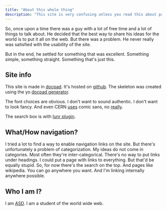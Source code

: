 ```yaml
---
title: "About this whole thing"
description: "This site is very confusing unless you read this about page"
---
```

So, once upon a time there was a guy with a lot of free time and a lot of things to talk about.
He decided that the best way to share his ideas for the world is to put it all on the web.
But there was a problem. He never really was satisfied with the usability of the site.

But in the end, he settled for something that was excellent. Something simple, something straight. Something that's just this.

Site info
-----
This site is made in [docpad](http://docpad.org). It's hosted on [github](https://github.com/learnlearnin/learnlearnin.github.io). The skeleton was created using the yo [docpad generator](https://www.npmjs.org/package/generator-docpad).

The font choices are obvious. I don't want to sound authentic. I don't want to look fancy. And  even CERN [uses](http://home.web.cern.ch/about/updates/2014/04/cern-switch-comic-sans) comic sans, no [really](https://www.youtube.com/watch?v=AzX0dwbY4Yk).

The search box is with [lunr plugin](https://www.npmjs.org/package/docpad-plugin-lunr).

What/How navigation?
----
I tried a lot to find a way to enable navigation links on the site. But there's unfortunately a problem of categorization. My ideas do not come in categories. Most often they're inter-categorical. There's no way to put links under headings. I could put a page with links to everything. But that'd be equally stupid. So, for now there's the search on the top. And pages like wikipedia. You can go anywhere you want. And I'm linking internally anywhere possible.

Who I am I?
----
I am [A](http://asdofindia.blogspot.com)[S](https://github.com/asdofindia)[D](https://plus.google.com/+AkshaySDinesh). I am a student of the world wide web. 